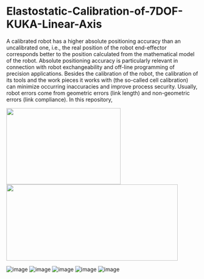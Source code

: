 # Elastostatic-Calibration-of-7DOF-KUKA-Linear-Axis
A calibrated robot has a higher absolute positioning accuracy than an uncalibrated one, i.e., the real position of the robot end-effector corresponds better to the position calculated from the mathematical model of the robot. Absolute positioning accuracy is particularly relevant in connection with robot exchangeability and off-line programming of precision applications. Besides the calibration of the robot, the calibration of its tools and the work pieces it works with (the so-called cell calibration) can minimize occurring inaccuracies and improve process security. Usually, robot errors come from geometric errors (link length) and non-geometric errors (link compliance). In this repository, 

<p float="left">
  <img src="https://user-images.githubusercontent.com/90580636/171466339-c1a0e96f-71ec-41f2-8891-c0522536ea04.png" width="300" height="200" />
  <img src="https://user-images.githubusercontent.com/90580636/171468054-fc96ca19-5f39-4893-9723-24872b333bb4.png" width="450" height="200" />
</p>

![image](https://user-images.githubusercontent.com/90580636/176682065-f5121424-406a-45e6-980e-23ca110ef3bb.png)
![image](https://user-images.githubusercontent.com/90580636/176682088-d79969d7-1839-4de1-862d-6fcc6c46d4f5.png)
![image](https://user-images.githubusercontent.com/90580636/176682107-9b0845f2-04ce-4535-a951-e1196ceeff95.png)
![image](https://user-images.githubusercontent.com/90580636/176682146-9cbf7a00-631c-44b3-a15d-669ff3a277e6.png)
![image](https://user-images.githubusercontent.com/90580636/176682169-e142467b-0213-4845-b34a-c8b29c86fe49.png)
